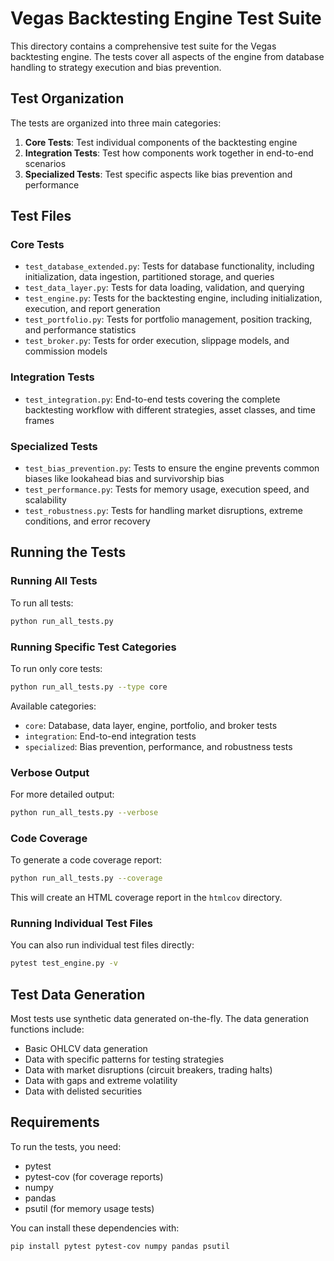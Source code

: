 # Vegas Backtesting Engine Test Suite

This directory contains a comprehensive test suite for the Vegas backtesting engine. The tests cover all aspects of the engine from database handling to strategy execution and bias prevention.

## Test Organization

The tests are organized into three main categories:

1. **Core Tests**: Test individual components of the backtesting engine
2. **Integration Tests**: Test how components work together in end-to-end scenarios
3. **Specialized Tests**: Test specific aspects like bias prevention and performance

## Test Files

### Core Tests

- `test_database_extended.py`: Tests for database functionality, including initialization, data ingestion, partitioned storage, and queries
- `test_data_layer.py`: Tests for data loading, validation, and querying
- `test_engine.py`: Tests for the backtesting engine, including initialization, execution, and report generation
- `test_portfolio.py`: Tests for portfolio management, position tracking, and performance statistics
- `test_broker.py`: Tests for order execution, slippage models, and commission models

### Integration Tests

- `test_integration.py`: End-to-end tests covering the complete backtesting workflow with different strategies, asset classes, and time frames

### Specialized Tests

- `test_bias_prevention.py`: Tests to ensure the engine prevents common biases like lookahead bias and survivorship bias
- `test_performance.py`: Tests for memory usage, execution speed, and scalability
- `test_robustness.py`: Tests for handling market disruptions, extreme conditions, and error recovery

## Running the Tests

### Running All Tests

To run all tests:

```bash
python run_all_tests.py
```

### Running Specific Test Categories

To run only core tests:

```bash
python run_all_tests.py --type core
```

Available categories:
- `core`: Database, data layer, engine, portfolio, and broker tests
- `integration`: End-to-end integration tests
- `specialized`: Bias prevention, performance, and robustness tests

### Verbose Output

For more detailed output:

```bash
python run_all_tests.py --verbose
```

### Code Coverage

To generate a code coverage report:

```bash
python run_all_tests.py --coverage
```

This will create an HTML coverage report in the `htmlcov` directory.

### Running Individual Test Files

You can also run individual test files directly:

```bash
pytest test_engine.py -v
```

## Test Data Generation

Most tests use synthetic data generated on-the-fly. The data generation functions include:

- Basic OHLCV data generation
- Data with specific patterns for testing strategies
- Data with market disruptions (circuit breakers, trading halts)
- Data with gaps and extreme volatility
- Data with delisted securities

## Requirements

To run the tests, you need:

- pytest
- pytest-cov (for coverage reports)
- numpy
- pandas
- psutil (for memory usage tests)

You can install these dependencies with:

```bash
pip install pytest pytest-cov numpy pandas psutil
``` 